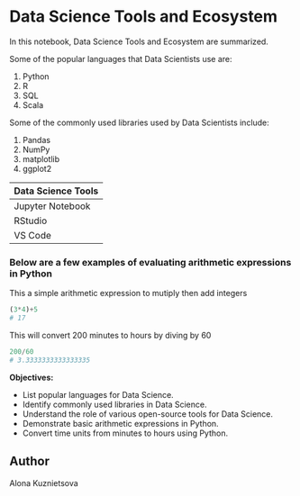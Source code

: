 # Data Science Tools and Ecosystem
In this notebook, Data Science Tools and Ecosystem are summarized.

Some of the popular languages that Data Scientists use are:

1. Python
2. R
3. SQL
4. Scala

Some of the commonly used libraries used by Data Scientists include:

1. Pandas
2. NumPy
3. matplotlib
4. ggplot2

| Data Science Tools |
| ------------------ |
| Jupyter Notebook   |
| RStudio            |
| VS Code            |

### Below are a few examples of evaluating arithmetic expressions in Python
This a simple arithmetic expression to mutiply then add integers

```python
(3*4)+5
# 17
```

This will convert 200 minutes to hours by diving by 60

```python
200/60
# 3.3333333333333335
```

**Objectives:**

- List popular languages for Data Science.
- Identify commonly used libraries in Data Science.
- Understand the role of various open-source tools for Data Science.
- Demonstrate basic arithmetic expressions in Python.
- Convert time units from minutes to hours using Python.

## Author
Alona Kuznietsova


